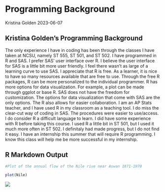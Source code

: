 Programming Background
================
Kristina Golden
2023-06-07

## Kristina Golden’s Programming Background

The only experience I have in coding has been through the classes I have
taken at NCSU, namely ST 555, ST 501, and ST 502. I have programmed in R
and SAS. I prefer SAS’ user interface over R. I believe the user
interface for SAS is a little bit more user friendly. I feel there
wasn’t as large of a learning curve to use SAS. I appreciate that R is
free. As a learner, it is nice to have so many resources available that
are free to use. Through the free R packages, R can be more personalized
to the individual programmer. R has more options for data visualization.
For example, a plot can be made through ggplot or base R. SAS does not
have the freedom for customization. The options for data visualization
that come with SAS are the only options. The R also allows for easier
collaboration. I am an AP Stats teacher, and I have used R in my
classroom as a teaching tool. I do miss the clear-cut way of coding in
SAS. The procedures were easier to use/access. I do consider R a
difficult language to learn. I did have some experience with R before
taking this course. I used R a little bit in ST 501, but I used it much
more often in ST 502. I definitaly had made progress, but I do not find
it easy. I have an internship this summer that will require R
programming. I know this class will help me be more successful in my
internship.

## R Markdown Output

``` r
#Plot of the annual flow of the Nile rive near Aswan 1871-1970

plot(Nile)
```

![](C:/R/Repos/kgolden4514.github.io/imagesunnamed-chunk-3-1.png)<!-- -->
